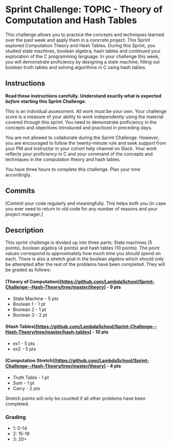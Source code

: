 # Sprint Challenge: TOPIC - Theory of Computation and Hash Tables

This challenge allows you to practice the concepts and techniques learned over the past week and apply them in a concrete project. This Sprint explored Computation Theory and Hash Tables. During this Sprint, you studied state machines, boolean algebra, hash tables and continued your exploration of the C programming language. In your challenge this week, you will demonstrate proficiency by designing a state machine, filling out boolean truth tables and solving algorithms in C using hash tables.

## Instructions

**Read these instructions carefully. Understand exactly what is expected _before_ starting this Sprint Challenge.**

This is an individual assessment. All work must be your own. Your challenge score is a measure of your ability to work independently using the material covered through this sprint. You need to demonstrate proficiency in the concepts and objectives introduced and practiced in preceding days.

You are not allowed to collaborate during the Sprint Challenge. However, you are encouraged to follow the twenty-minute rule and seek support from your PM and Instructor in your cohort help channel on Slack. Your work reflects your proficiency in C and your command of the concepts and techniques in the computation theory and hash tables.

You have three hours to complete this challenge. Plan your time accordingly.

## Commits

[Commit your code regularly and meaningfully. This helps both you (in case you ever need to return to old code for any number of reasons and your project manager.]

## Description

This sprint challenge is divided up into three parts: State machines (5 points), boolean algebra (4 points) and hash tables (10 points). The point values correspond to approximately how much time you should spend on each. There is also a stretch goal in the boolean algebra which should only be attempted after the rest of the problems have been completed. They will be graded as follows:

#### (Theory of Computation)[https://github.com/LambdaSchool/Sprint-Challenge--Hash-Theory/tree/master/theory] - 9 pts
  * State Machine - 5 pts
  * Boolean 1 - 1 pt
  * Boolean 2 - 1 pt
  * Boolean 3 - 2 pt

#### (Hash Tables)[https://github.com/LambdaSchool/Sprint-Challenge--Hash-Theory/tree/master/hash-tables] - 10 pts
  * ex1 - 5 pts
  * ex2 - 5 pts

#### (Computation Stretch)[https://github.com/LambdaSchool/Sprint-Challenge--Hash-Theory/tree/master/theory] - 4 pts
  * Truth Table - 1 pt
  * Sum - 1 pt
  * Carry - 2 pts

Stretch points will only be counted if all other problems have been completed.

### Grading
  * 1: 0-14
  * 2: 15-19
  * 3: 20+



